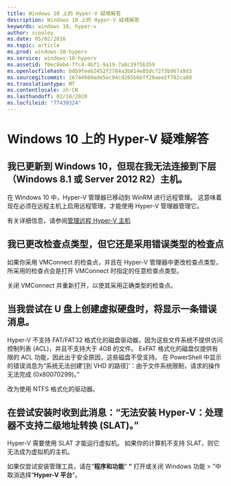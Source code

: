```yaml
---
title: Windows 10 上的 Hyper-V 疑难解答
description: Windows 10 上的 Hyper-V 疑难解答
keywords: windows 10, hyper-v
author: scooley
ms.date: 05/02/2016
ms.topic: article
ms.prod: windows-10-hyperv
ms.service: windows-10-hyperv
ms.assetid: f0ec8eb4-ffc4-4bf1-9a19-7a8c3975b359
ms.openlocfilehash: bdb9feeb2452f2784a3b814e85dc72f3b967a9d3
ms.sourcegitcommit: 16744984ede5ec94cd265b6bff20aee2f782ca88
ms.translationtype: MT
ms.contentlocale: zh-CN
ms.lasthandoff: 02/18/2020
ms.locfileid: "77439324"
---
```

# <a name="troubleshoot-hyper-v-on-windows-10"></a>Windows 10 上的 Hyper-V 疑难解答

## <a name="i-updated-to-windows-10-and-now-i-cant-connect-to-my-downlevel-windows-81-or-server-2012-r2-host"></a>我已更新到 Windows 10，但现在我无法连接到下层（Windows 8.1 或 Server 2012 R2）主机。
在 Windows 10 中，Hyper-V 管理器已移动到 WinRM 进行远程管理。  这意味着现在必须在远程主机上启用远程管理，才能使用 Hyper-V 管理器管理它。

有关详细信息，请参阅[管理远程 Hyper-V 主机](https://docs.microsoft.com/windows-server/virtualization/hyper-v/manage/Remotely-manage-Hyper-V-hosts)

## <a name="i-changed-the-checkpoint-type-but-it-is-still-taking-the-wrong-type-of-checkpoint"></a>我已更改检查点类型，但它还是采用错误类型的检查点
如果你采用 VMConnect 的检查点，并且在 Hyper-V 管理器中更改检查点类型，所采用的检查点会是打开 VMConnect 时指定的任意检查点类型。

关闭 VMConnect 并重新打开，以使其采用正确类型的检查点。

## <a name="when-i-try-to-create-a-virtual-hard-disk-on-a-flash-drive-an-error-message-is-displayed"></a>当我尝试在 U 盘上创建虚拟硬盘时，将显示一条错误消息。
Hyper-V 不支持 FAT/FAT32 格式化的磁盘驱动器，因为这些文件系统不提供访问控制列表 (ACL)，并且不支持大于 4GB 的文件。 ExFAT 格式化的磁盘仅提供有限的 ACL 功能，因此出于安全原因，这些磁盘不受支持。
在 PowerShell 中显示的错误消息为“系统无法创建‘\[到 VHD 的路径\]’：由于文件系统限制，请求的操作无法完成 (0x80070299)。”

改为使用 NTFS 格式化的驱动器。 

## <a name="i-get-this-message-when-i-try-to-install-hyper-v-cannot-be-installed-the-processor-does-not-support-second-level-address-translation-slat"></a>在尝试安装时收到此消息：“无法安装 Hyper-V：处理器不支持二级地址转换 (SLAT)。”
Hyper-V 需要使用 SLAT 才能运行虚拟机。 如果你的计算机不支持 SLAT，则它无法成为虚拟机的主机。

如果仅尝试安装管理工具，请在“**程序和功能**” **“** 打开或关闭 Windows 功能 > ”中取消选择“**Hyper-V 平台**”。
